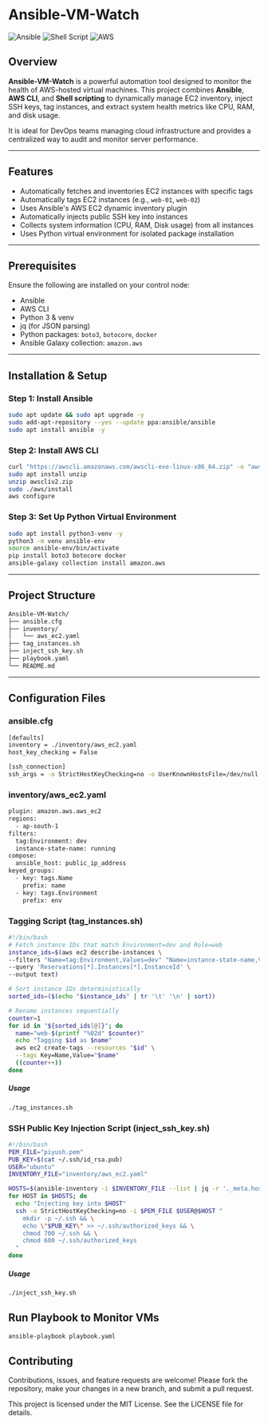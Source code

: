 # Ansible-VM-Watch

![Ansible](https://img.shields.io/badge/Ansible-Automation-red?logo=ansible&style=flat-square) 
![Shell Script](https://img.shields.io/badge/Script-Bash-blue?style=flat-square)
![AWS](https://img.shields.io/badge/AWS-Cloud-orange?logo=amazon-aws&style=flat-square)

## Overview

**Ansible-VM-Watch** is a powerful automation tool designed to monitor the health of AWS-hosted virtual machines. This project combines **Ansible**, **AWS CLI**, and **Shell scripting** to dynamically manage EC2 inventory, inject SSH keys, tag instances, and extract system health metrics like CPU, RAM, and disk usage.

It is ideal for DevOps teams managing cloud infrastructure and provides a centralized way to audit and monitor server performance.

---

## Features

- Automatically fetches and inventories EC2 instances with specific tags
- Automatically tags EC2 instances (e.g., `web-01`, `web-02`)
- Uses Ansible's AWS EC2 dynamic inventory plugin
- Automatically injects public SSH key into instances
- Collects system information (CPU, RAM, Disk usage) from all instances
- Uses Python virtual environment for isolated package installation

---

## Prerequisites

Ensure the following are installed on your control node:

- Ansible
- AWS CLI
- Python 3 & venv
- jq (for JSON parsing)
- Python packages: `boto3`, `botocore`, `docker`
- Ansible Galaxy collection: `amazon.aws`
---

## Installation & Setup

### Step 1: Install Ansible
```bash
sudo apt update && sudo apt upgrade -y
sudo add-apt-repository --yes --update ppa:ansible/ansible
sudo apt install ansible -y
```
### Step 2: Install AWS CLI
```bash
curl "https://awscli.amazonaws.com/awscli-exe-linux-x86_64.zip" -o "awscliv2.zip"
sudo apt install unzip
unzip awscliv2.zip
sudo ./aws/install
aws configure
```
### Step 3: Set Up Python Virtual Environment
```bash
sudo apt install python3-venv -y
python3 -m venv ansible-env
source ansible-env/bin/activate
pip install boto3 botocore docker
ansible-galaxy collection install amazon.aws
```
---
## Project Structure
```bash
Ansible-VM-Watch/
├── ansible.cfg
├── inventory/
│   └── aws_ec2.yaml
├── tag_instances.sh
├── inject_ssh_key.sh
├── playbook.yaml
└── README.md
```
---
## Configuration Files

### ansible.cfg
```bash
[defaults]
inventory = ./inventory/aws_ec2.yaml
host_key_checking = False

[ssh_connection]
ssh_args = -o StrictHostKeyChecking=no -o UserKnownHostsFile=/dev/null
```

### inventory/aws_ec2.yaml
```bash
plugin: amazon.aws.aws_ec2
regions:
  - ap-south-1
filters:
  tag:Environment: dev
  instance-state-name: running
compose:
  ansible_host: public_ip_address
keyed_groups:
  - key: tags.Name
    prefix: name
  - key: tags.Environment
    prefix: env
```

### Tagging Script (tag_instances.sh)
```bash
#!/bin/bash
# Fetch instance IDs that match Environment=dev and Role=web
instance_ids=$(aws ec2 describe-instances \
--filters "Name=tag:Environment,Values=dev" "Name=instance-state-name,Values=running" \
--query 'Reservations[*].Instances[*].InstanceId' \
--output text)

# Sort instance IDs deterministically
sorted_ids=($(echo "$instance_ids" | tr '\t' '\n' | sort))

# Rename instances sequentially
counter=1
for id in "${sorted_ids[@]}"; do
  name="web-$(printf "%02d" $counter)"
  echo "Tagging $id as $name"
  aws ec2 create-tags --resources "$id" \
  --tags Key=Name,Value="$name"
  ((counter++))
done
```
##### Usage
```bash
./tag_instances.sh
```

### SSH Public Key Injection Script (inject_ssh_key.sh)
```bash
#!/bin/bash
PEM_FILE="piyush.pem"
PUB_KEY=$(cat ~/.ssh/id_rsa.pub)
USER="ubuntu"
INVENTORY_FILE="inventory/aws_ec2.yaml"

HOSTS=$(ansible-inventory -i $INVENTORY_FILE --list | jq -r '._meta.hostvars | keys[]')
for HOST in $HOSTS; do
  echo "Injecting key into $HOST"
  ssh -o StrictHostKeyChecking=no -i $PEM_FILE $USER@$HOST "
    mkdir -p ~/.ssh && \
    echo \"$PUB_KEY\" >> ~/.ssh/authorized_keys && \
    chmod 700 ~/.ssh && \
    chmod 600 ~/.ssh/authorized_keys
  "
done
```
##### Usage
```bash
./inject_ssh_key.sh
```
## Run Playbook to Monitor VMs
```bash
ansible-playbook playbook.yaml
```
## Contributing

Contributions, issues, and feature requests are welcome!
Please fork the repository, make your changes in a new branch, and submit a pull request.

This project is licensed under the MIT License. See the LICENSE file for details.

